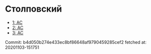 # Столповский
- [1: AC](1.md)
- [2: AC](2.md)
- [3: AC](3.md)

Commit: b4d050b274e433ec8bf86648af9790459285cef2
 fetched at: 20201103-151751
